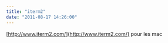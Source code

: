 ```yaml
---
title: "iterm2"
date: "2011-08-17 14:26:00"
---
```

[http://www.iterm2.com/](http://www.iterm2.com/) pour les mac
